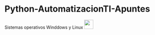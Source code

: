 # Python-AutomatizacionTI-Apuntes

Sistemas operativos Winddows y Linux <img src="https://media.giphy.com/media/WUlplcMpOCEmTGBtBW/giphy.gif" width="30"> 
